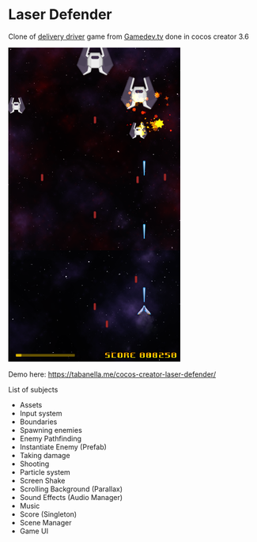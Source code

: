 # Laser Defender 

Clone of [delivery driver](https://www.gamedev.tv/courses/1394720/lectures/33955613) game from [Gamedev.tv](https://www.gamedev.tv) done in cocos creator 3.6

![preview](./assets/preview.png)

Demo here: https://tabanella.me/cocos-creator-laser-defender/


List of subjects

 - Assets
 - Input system
 - Boundaries
 - Spawning enemies
 - Enemy Pathfinding
 - Instantiate Enemy (Prefab)
 - Taking damage
 - Shooting
 - Particle system
 - Screen Shake
 - Scrolling Background (Parallax)
 - Sound Effects (Audio Manager)
 - Music
 - Score (Singleton)
 - Scene Manager
 - Game UI